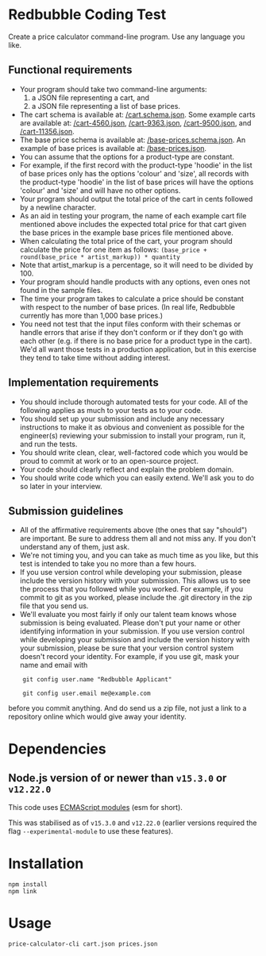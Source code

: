 
# Redbubble Coding Test

Create a price calculator command-line program. Use any language you like.

## Functional requirements

* Your program should take two command-line arguments:
  1. a JSON file representing a cart, and
  2. a JSON file representing a list of base prices.
* The cart schema is available at: [/cart.schema.json](schema/cart.schema.json). Some example carts are available at: [/cart-4560.json](cart-4560.json), [/cart-9363.json](cart-9363.json), [/cart-9500.json](cart-9500.json), and [/cart-11356.json](cart-11356.json).
* The base price schema is available at: [/base-prices.schema.json](schema/base-prices.schema.json). An example of base prices is available at: [/base-prices.json](base-prices.json).
* You can assume that the options for a product-type are constant.
* For example, if the first record with the product-type 'hoodie' in the list of base prices only has the options 'colour' and 'size', all records with the product-type 'hoodie' in the list of base prices will have the options 'colour' and 'size' and will have no other options.
* Your program should output the total price of the cart in cents followed by a newline character.
* As an aid in testing your program, the name of each example cart file mentioned above includes the expected total price for that cart given the base prices in the example base prices file mentioned above.
* When calculating the total price of the cart, your program should calculate the price for one item as follows: `(base_price + round(base_price * artist_markup)) * quantity`
* Note that artist_markup is a percentage, so it will need to be divided by 100.
* Your program should handle products with any options, even ones not found in the sample files.
* The time your program takes to calculate a price should be constant with respect to the number of base prices. (In real life, Redbubble currently has more than 1,000 base prices.)
* You need not test that the input files conform with their schemas or handle errors that arise if they don't conform or if they don't go with each other (e.g. if there is no base price for a product type in the cart). We'd all want those tests in a production application, but in this exercise they tend to take time without adding interest.


## Implementation requirements

* You should include thorough automated tests for your code. All of the following applies as much to your tests as to your code.
* You should set up your submission and include any necessary instructions to make it as obvious and convenient as possible for the engineer(s) reviewing your submission to install your program, run it, and run the tests.
* You should write clean, clear, well-factored code which you would be proud to commit at work or to an open-source project.
* Your code should clearly reflect and explain the problem domain.
* You should write code which you can easily extend. We'll ask you to do so later in your interview.


## Submission guidelines

* All of the affirmative requirements above (the ones that say "should") are important. Be sure to address them all and not miss any. If you don't understand any of them, just ask.
* We're not timing you, and you can take as much time as you like, but this test is intended to take you no more than a few hours.
* If you use version control while developing your submission, please include the version history with your submission. This allows us to see the process that you followed while you worked. For example, if you commit to git as you worked, please include the .git directory in the zip file that you send us.
* We'll evaluate you most fairly if only our talent team knows whose submission is being evaluated. Please don't put your name or other identifying information in your submission. If you use version control while developing your submission and include the version history with your submission, please be sure that your version control system doesn't record your identity. For example, if you use git, mask your name and email with

```
    git config user.name "Redbubble Applicant"

    git config user.email me@example.com
```

  before you commit anything. And do send us a zip file, not just a link to a repository online which would give away your identity.

# Dependencies

## Node.js version of or newer than `v15.3.0` or `v12.22.0`
This code uses [ECMAScript modules](https://nodejs.org/api/esm.html) (esm for short).

This was stabilised as of `v15.3.0` and `v12.22.0` (earlier versions required the flag `--experimental-module` to use these features).

# Installation

```
npm install
npm link
```

# Usage

```
price-calculator-cli cart.json prices.json
```